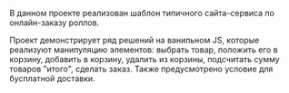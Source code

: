 В данном проекте реализован шаблон типичного сайта-сервиса по онлайн-заказу роллов.

Проект демонстрирует ряд решений на ванильном JS, которые реализуют манипуляцию элементов: выбрать товар, положить его в корзину, добавить в корзину, удалить из корзины, подсчитать сумму товаров "итого", сделать заказ. Также предусмотрено условие для бусплатной доставки. 


